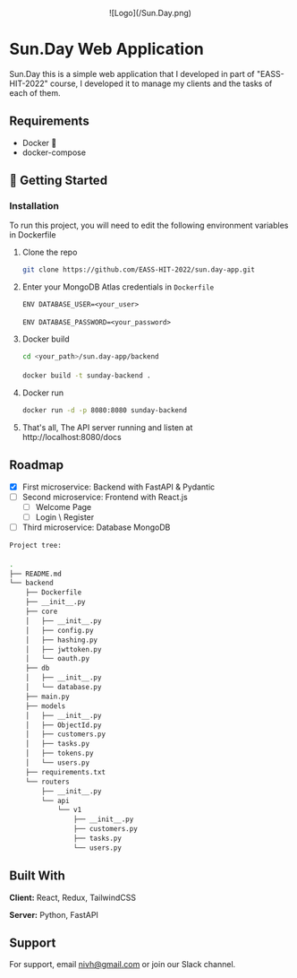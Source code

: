 <p align="center">
![Logo](/Sun.Day.png)
</p>

# Sun.Day Web Application

Sun.Day this is a simple web application that I developed in part of "EASS-HIT-2022" course, 
I developed it to manage my clients and the tasks of each of them.


## Requirements

- Docker 🐳
- docker-compose


## 🌱 Getting Started
### Installation
To run this project, you will need to edit the following environment variables in Dockerfile
1. Clone the repo
   ```sh
   git clone https://github.com/EASS-HIT-2022/sun.day-app.git
   ```
2. Enter your MongoDB Atlas credentials in `Dockerfile`
   ```
   ENV DATABASE_USER=<your_user>

   ENV DATABASE_PASSWORD=<your_password>
   ```
3. Docker build
   ```sh
   cd <your_path>/sun.day-app/backend

   docker build -t sunday-backend .
   ```
4. Docker run
   ```sh
   docker run -d -p 8080:8080 sunday-backend
   ```
5. That's all, The API server running and listen at http://localhost:8080/docs
## Roadmap

- [x] First microservice: Backend with FastAPI & Pydantic
- [ ] Second microservice: Frontend with React.js
    - [ ] Welcome Page
    - [ ] Login \ Register
- [ ] Third microservice: Database MongoDB

```sh
Project tree:

.
├── README.md
└── backend
    ├── Dockerfile
    ├── __init__.py
    ├── core
    │   ├── __init__.py
    │   ├── config.py
    │   ├── hashing.py
    │   ├── jwttoken.py
    │   └── oauth.py
    ├── db
    │   ├── __init__.py
    │   └── database.py
    ├── main.py
    ├── models
    │   ├── __init__.py
    │   ├── ObjectId.py
    │   ├── customers.py
    │   ├── tasks.py
    │   ├── tokens.py
    │   └── users.py
    ├── requirements.txt
    └── routers
        ├── __init__.py
        └── api
            └── v1
                ├── __init__.py
                ├── customers.py
                ├── tasks.py
                └── users.py


```
## Built With

**Client:** React, Redux, TailwindCSS

**Server:** Python, FastAPI


## Support

For support, email nivh@gmail.com or join our Slack channel.


